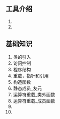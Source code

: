 ## 工具介绍
1. 
2. 

## 基础知识
1. 类的引入
2. 访问控制
3. 程序结构
4. 重载，指针和引用
5. 构造函数
6. 静态成员_友元
7. 运算符重载_类外函数
8. 运算符重载_成员函数
9. 
10. 